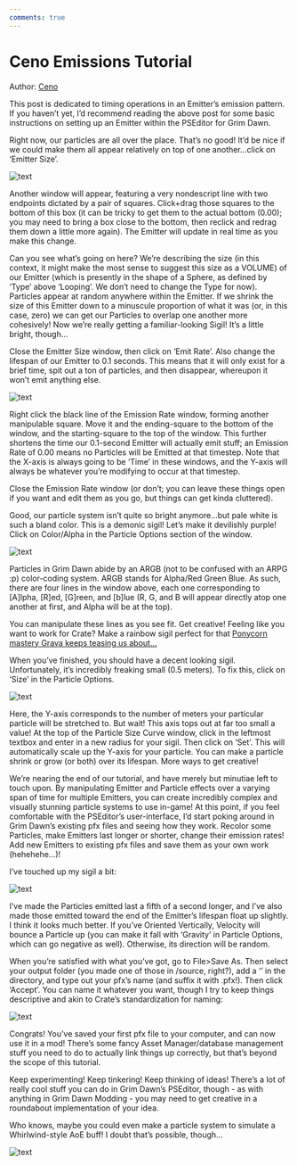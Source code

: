 ```yaml
---
comments: true
---
```


# Ceno Emissions Tutorial
Author: [Ceno](https://forums.crateentertainment.com/u/ceno/summary)

This post is dedicated to timing operations in an Emitter’s emission pattern. If you haven’t yet, I’d recommend reading the above post for some basic instructions on setting up an Emitter within the PSEditor for Grim Dawn.

Right now, our particles are all over the place. That’s no good! It’d be nice if we could make them all appear relatively on top of one another…click on ‘Emitter Size’.

![text](https://i.imgur.com/91jBO66.png)

Another window will appear, featuring a very nondescript line with two endpoints dictated by a pair of squares. Click+drag those squares to the bottom of this box (it can be tricky to get them to the actual bottom (0.00); you may need to bring a box close to the bottom, then reclick and redrag them down a little more again). The Emitter will update in real time as you make this change.

Can you see what’s going on here? We’re describing the size (in this context, it might make the most sense to suggest this size as a VOLUME) of our Emitter (which is presently in the shape of a Sphere, as defined by ‘Type’ above ‘Looping’. We don’t need to change the Type for now). Particles appear at random anywhere within the Emitter. If we shrink the size of this Emitter down to a minuscule proportion of what it was (or, in this case, zero) we can get our Particles to overlap one another more cohesively! Now we’re really getting a familiar-looking Sigil! It’s a little bright, though…

Close the Emitter Size window, then click on ‘Emit Rate’. Also change the lifespan of our Emitter to 0.1 seconds. This means that it will only exist for a brief time, spit out a ton of particles, and then disappear, whereupon it won’t emit anything else.

![text](https://i.imgur.com/yKWdcVL.png)

Right click the black line of the Emission Rate window, forming another manipulable square. Move it and the ending-square to the bottom of the window, and the starting-square to the top of the window. This further shortens the time our 0.1-second Emitter will actually emit stuff; an Emission Rate of 0.00 means no Particles will be Emitted at that timestep. Note that the X-axis is always going to be ‘Time’ in these windows, and the Y-axis will always be whatever you’re modifying to occur at that timestep.

Close the Emission Rate window (or don’t; you can leave these things open if you want and edit them as you go, but things can get kinda cluttered).

Good, our particle system isn’t quite so bright anymore…but pale white is such a bland color. This is a demonic sigil! Let’s make it devilishly purple! Click on Color/Alpha in the Particle Options section of the window.

![text](https://i.imgur.com/nd3Ue52.png)

Particles in Grim Dawn abide by an ARGB (not to be confused with an ARPG :p) color-coding system. ARGB stands for Alpha/Red Green Blue. As such, there are four lines in the window above, each one corresponding to [A]lpha, [R]ed, [G]reen, and [b]lue (R, G, and B will appear directly atop one another at first, and Alpha will be at the top).

You can manipulate these lines as you see fit. Get creative! Feeling like you want to work for Crate? Make a rainbow sigil perfect for that [Ponycorn mastery Grava keeps teasing us about…](https://www.twitch.tv/crateentertainment)

When you’ve finished, you should have a decent looking sigil. Unfortunately, it’s incredibly freaking small (0.5 meters). To fix this, click on ‘Size’ in the Particle Options.

![text](https://i.imgur.com/oJolpkM.png)

Here, the Y-axis corresponds to the number of meters your particular particle will be stretched to. But wait! This axis tops out at far too small a value! At the top of the Particle Size Curve window, click in the leftmost textbox and enter in a new radius for your sigil. Then click on ‘Set’. This will automatically scale up the Y-axis for your particle. You can make a particle shrink or grow (or both) over its lifespan. More ways to get creative!

We’re nearing the end of our tutorial, and have merely but minutiae left to touch upon. By manipulating Emitter and Particle effects over a varying span of time for multiple Emitters, you can create incredibly complex and visually stunning particle systems to use in-game! At this point, if you feel comfortable with the PSEditor’s user-interface, I’d start poking around in Grim Dawn’s existing pfx files and seeing how they work. Recolor some Particles, make Emitters last longer or shorter, change their emission rates! Add new Emitters to existing pfx files and save them as your own work (hehehehe…)!

I’ve touched up my sigil a bit:

![text](https://i.imgur.com/JizQXXA.png)

I’ve made the Particles emitted last a fifth of a second longer, and I’ve also made those emitted toward the end of the Emitter’s lifespan float up slightly. I think it looks much better. If you’ve Oriented Vertically, Velocity will bounce a Particle up (you can make it fall with ‘Gravity’ in Particle Options, which can go negative as well). Otherwise, its direction will be random.

When you’re satisfied with what you’ve got, go to File>Save As. Then select your output folder (you made one of those in /source, right?), add a ‘’ in the directory, and type out your pfx’s name (and suffix it with .pfx!). Then click ‘Accept’. You can name it whatever you want, though I try to keep things descriptive and akin to Crate’s standardization for naming:

![text](https://i.imgur.com/M1RzOZF.png)

Congrats! You’ve saved your first pfx file to your computer, and can now use it in a mod! There’s some fancy Asset Manager/database management stuff you need to do to actually link things up correctly, but that’s beyond the scope of this tutorial.

Keep experimenting! Keep tinkering! Keep thinking of ideas! There’s a lot of really cool stuff you can do in Grim Dawn’s PSEditor, though - as with anything in Grim Dawn Modding - you may need to get creative in a roundabout implementation of your idea.

Who knows, maybe you could even make a particle system to simulate a Whirlwind-style AoE buff! I doubt that’s possible, though…

![text](https://i.imgur.com/4B8DafD.png)